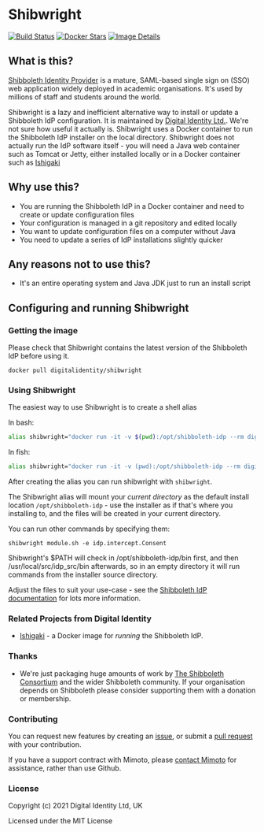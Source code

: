 # Shibwright

[![Build Status](https://travis-ci.org/Digital-Identity-Labs/shibwright.svg?branch=master)](https://travis-ci.org/Digital-Identity-Labs/shibwright)
[![Docker Stars](https://img.shields.io/docker/stars/digitalidentity/shibwright.svg)](https://hub.docker.com/r/digitalidentity/shibwright/)
[![Image Details](https://images.microbadger.com/badges/image/digitalidentity/shibwright.svg)](https://microbadger.com/images/digitalidentity/shibwright "Get your own image badge on microbadger.com")

## What is this?

[Shibboleth Identity Provider](https://www.shibboleth.net/products/identity-provider/) is a mature, SAML-based 
single sign on (SSO) web application widely deployed in academic organisations. It's used by millions of staff and 
students around the world.

Shibwright is a lazy and inefficient alternative way to install or update a Shibboleth IdP configuration.
It is maintained by [Digital Identity Ltd.](http://digitalidentity.ltd.uk/). We're not sure how useful it actually is.
Shibwright uses a Docker container to run the Shibboleth IdP installer on the local directory. Shibwright does not actually run the IdP software itself - you will need a Java web container such as Tomcat or Jetty, either installed locally or in a
Docker container such as [Ishigaki](https://github.com/Digital-Identity-Labs/ishigaki/)

## Why use this?

* You are running the Shibboleth IdP in a Docker container and need to create or update configuration files
* Your configuration is managed in a git repository and edited locally
* You want to update configuration files on a computer without Java
* You need to update a series of IdP installations slightly quicker

## Any reasons not to use this?

* It's an entire operating system and Java JDK just to run an install script

## Configuring and running Shibwright

### Getting the image

Please check that Shibwright contains the latest version of the Shibboleth IdP before using it.

`docker pull digitalidentity/shibwright`

### Using Shibwright

The easiest way to use Shibwright is to create a shell alias

In bash:
```bash
alias shibwright="docker run -it -v $(pwd):/opt/shibboleth-idp --rm digitalidentity/shibwright:latest"
```

In fish:
```bash
alias shibwright="docker run -it -v (pwd):/opt/shibboleth-idp --rm digitalidentity/shibwright:latest"
```

After creating the alias you can run shibwright with `shibwright`.

The Shibwright alias will mount your *current directory* as the default install location `/opt/shibboleth-idp` - use the installer as if that's where you installing to, and the files will be created in your current directory.

You can run other commands by specifying them:

`shibwright module.sh -e idp.intercept.Consent`

Shibwright's $PATH will check in /opt/shibboleth-idp/bin first, and then /usr/local/src/idp_src/bin afterwards, so in an empty directory it will run commands from the installer source directory.

Adjust the files to suit your use-case - see the
 [Shibboleth IdP documentation](https://wiki.shibboleth.net/confluence/display/IDP30/Home) for lots more information.

### Related Projects from Digital Identity

* [Ishigaki](https://github.com/Digital-Identity-Labs/ishigaki/) - a Docker image for *running* the Shibboleth IdP.

### Thanks
* We're just packaging huge amounts of work by [The Shibboleth Consortium](https://www.shibboleth.net/consortium/) and
 the wider Shibboleth community. If your organisation depends on Shibboleth please consider supporting them with a donation or membership.

### Contributing
You can request new features by creating an [issue](https://github.com/Digital-Identity-Labs/shibwright/issues), or
submit a [pull request](https://github.com/Digital-Identity-Labs/shibwright/pulls) with your contribution.

If you have a support contract with Mimoto, please [contact Mimoto](http://mimoto.co.uk/contact/) for assistance, rather
 than use Github.

### License
Copyright (c) 2021 Digital Identity Ltd, UK

Licensed under the MIT License
